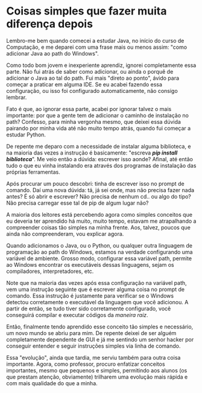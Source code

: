 # Coisas simples que fazer muita diferença depois

Lembro-me bem quando comecei a estudar Java, no início do curso de Computação, e me deparei com uma frase mais ou menos assim: "como adicionar Java ao path do Windows".

Como todo bom jovem e inexperiente aprendiz, ignorei completamente essa parte. Não fui atrás de saber como adicionar, ou ainda o porquê de adicionar o Java ao tal do path. Fui mais "direto ao ponto", ávido para começar a praticar em alguma IDE. Se eu acabei fazendo essa configuração, ou isso foi configurado automaticamente, não consigo lembrar.

Fato é que, ao ignorar essa parte, acabei por ignorar talvez o mais importante: por que a gente tem de adicionar o caminho de instalação no path? Confesso, para minha vergonha mesmo, que deixei essa dúvida pairando por minha vida até não muito tempo atrás, quando fui começar a estudar Python.

De repente me deparo com a necessidade de instalar alguma biblioteca, e na maioria das vezes a instrução é basicamente: "escreva ***pip install biblioteca***". Me veio então a dúvida: escrever isso aonde? Afinal, até então tudo o que eu vinha instalando era através dos programas de instalação das próprias ferramentas.

Após procurar um pouco descobri: tinha de escrever isso no prompt de comando. Daí uma nova dúvida: tá, já sei onde, mas não precisa fazer nada antes? É só abrir e escrever? Não precisa de nenhum cd.. ou algo do tipo? Não precisa carregar esse tal de pip de algum lugar não?

A maioria dos leitores está percebendo agora como simples conceitos que eu deveria ter aprendido há muito, muito tempo, estavam me atrapalhando a compreender coisas tão simples na minha frente. Aos, talvez, poucos que ainda não compreenderam, vou explicar agora.

Quando adicionamos o Java, ou o Python, ou qualquer outra linguagem de programação ao path do Windows, estamos na verdade configurando uma variável de ambiente. Grosso modo, configurar essa variável path, permite ao Windows encontrar os executáveis dessas linguagens, sejam os compiladores, interpretadores, etc.

Note que na maioria das vezes após essa configuração na variável path, vem uma instrução seguinte que é escrever alguma coisa no prompt de comando. Essa instrução é justamente para verificar se o Windows detectou corretamente o executável da linguagem que você adicionou. A partir de então, se tudo tiver sido corretamente configurado, você conseguirá compilar e executar códigos da *maneira raiz*.

Então, finalmente tendo aprendido esse conceito tão simples e necessário, um novo mundo se abriu para mim. De repente deixei de ser alguém completamente dependente de GUI e já me sentindo um senhor hacker por conseguir entender e seguir instruções simples via linha de comando.

Essa "evolução", ainda que tardia, me serviu também para outra coisa importante. Agora, como professor, procuro enfatizar conceitos importantes, mesmo que pequenos e simples, permitindo aos alunos (os que prestam atenção, obviamente) trilharem uma evolução mais rápida e com mais qualidade do que a minha.